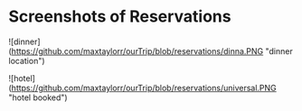 # Screenshots of Reservations

![dinner] (https://github.com/maxtaylorr/ourTrip/blob/reservations/dinna.PNG "dinner location")

![hotel] (https://github.com/maxtaylorr/ourTrip/blob/reservations/universal.PNG "hotel booked")
